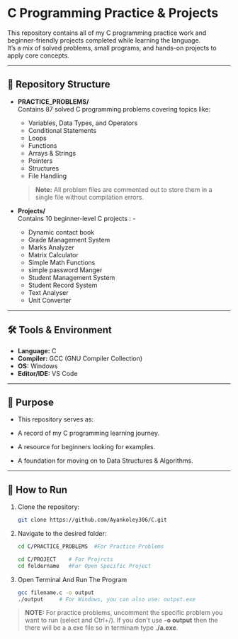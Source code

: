 # C Programming Practice & Projects

This repository contains all of my C programming practice work and beginner-friendly projects completed while learning the language.  
It’s a mix of solved problems, small programs, and hands-on projects to apply core concepts.

---

## 📂 Repository Structure

- **PRACTICE_PROBLEMS/**  
  Contains 87 solved C programming problems covering topics like:
  - Variables, Data Types, and Operators
  - Conditional Statements
  - Loops
  - Functions
  - Arrays & Strings
  - Pointers
  - Structures
  - File Handling  
  > **Note:** All problem files are commented out to store them in a single file without compilation errors.

- **Projects/**  
  Contains 10 beginner-level C projects : -
  - Dynamic contact book
  - Grade Management System
  - Marks Analyzer
  - Matrix Calculator
  - Simple Math Functions
  - simple password Manger
  - Student Management System
  - Student Record System
  - Text Analyser
  - Unit Converter

---

## 🛠 Tools & Environment
- **Language:** C
- **Compiler:** GCC (GNU Compiler Collection)
- **OS:** Windows
- **Editor/IDE:** VS Code

---

## 🎯 Purpose

- This repository serves as:

- A record of my C programming learning journey.

- A resource for beginners looking for examples.

- A foundation for moving on to Data Structures & Algorithms.

---

## 🚀 How to Run
1. Clone the repository:
   ```bash
   git clone https://github.com/Ayankoley306/C.git
2. Navigate to the desired folder:
    ```bash
    cd C/PRACTICE_PROBLEMS  #For Practice Problems

    cd C/PROJECT    # For Projrcts
    cd foldername   #For Open Specific Project
3. Open Terminal And Run The Program
    ```bash
    gcc filename.c -o output
    ./output     # For Windows, you can also use: output.exe
> **NOTE:** For practice problems, uncomment the specific problem you want to run (select and Ctrl+/). If you don't use **-o output** then the there will be a a.exe file so in terminam type **./a.exe**.
